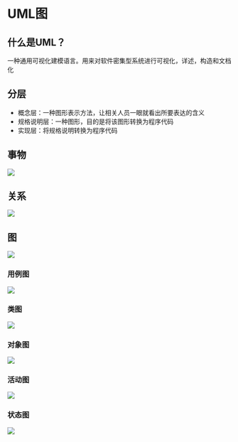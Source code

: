 # UML图

## 什么是UML？

一种通用可视化建模语言。用来对软件密集型系统进行可视化，详述，构造和文档化

## 分层

- 概念层：一种图形表示方法，让相关人员一眼就看出所要表达的含义
- 规格说明层：一种图形，目的是将该图形转换为程序代码
- 实现层：将规格说明转换为程序代码

## 事物

![](C:\Users\Dang\Desktop\截图\UML事物.jpg)

## 关系

![](C:\Users\Dang\Desktop\截图\UML关系.jpg)

## 图

![](C:\Users\Dang\Desktop\截图\UML图.jpg)

### 用例图

![](C:\Users\Dang\Desktop\截图\UML用例图.jpg)

### 类图

![](C:\Users\Dang\Desktop\截图\UML类图.jpg)

### 对象图

![](C:\Users\Dang\Desktop\截图\UML对象图.jpg)

### 活动图

![](C:\Users\Dang\Desktop\截图\UML活动图.jpg)

### 状态图

![](C:\Users\Dang\Desktop\截图\UML状态图.jpg)